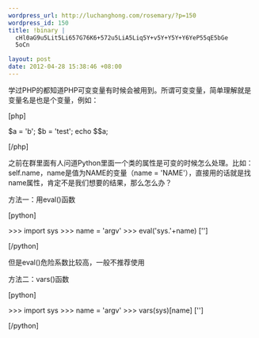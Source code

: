 ```yaml
--- 
wordpress_url: http://luchanghong.com/rosemary/?p=150
wordpress_id: 150
title: !binary |
  cHl0aG9u5Lit5Li657G76K6+572u5LiA5Liq5Y+v5Y+Y5Y+Y6YeP55qE5bGe
  5oCn

layout: post
date: 2012-04-28 15:38:46 +08:00
---
```

学过PHP的都知道PHP可变变量有时候会被用到。所谓可变变量，简单理解就是变量名是也是个变量，例如：

[php]

$a = 'b';
$b = 'test';
echo $$a;

[/php]

之前在群里面有人问道Python里面一个类的属性是可变的时候怎么处理。比如：self.name，name是值为NAME的变量（name = 'NAME'），直接用的话就是找name属性，肯定不是我们想要的结果，那么怎么办？

方法一：用eval()函数

[python]

&gt;&gt;&gt; import sys
&gt;&gt;&gt; name = 'argv'
&gt;&gt;&gt; eval('sys.'+name)
['']

[/python]

但是eval()危险系数比较高，一般不推荐使用

方法二：vars()函数

[python]

&gt;&gt;&gt; import sys
&gt;&gt;&gt; name = 'argv'
&gt;&gt;&gt; vars(sys)[name]
['']

[/python]
